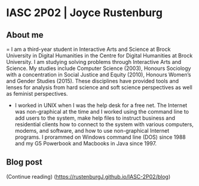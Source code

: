 #  IASC 2P02 | Joyce Rustenburg

## About me

= I am a third-year student in Interactive Arts and Science at Brock University in Digital Humanities in the Centre for Digital Humanities at Brock University. I am studying solving problems through Interactive Arts and Science. My studies include Computer Science (2003), Honours Sociology with a concentration in Social Justice and Equity (2010), Honours Women’s and Gender Studies (2015). These disciplines have provided tools and lenses for analysis from hard science and soft science perspectives as well as feminist perspectives.

- I worked in UNIX when I was the help desk for a free net. The Internet was non-graphical at the time and I worked using the command line to add users to the system, make help files to instruct business and residential clients how to connect to the system with various computers, modems, and software, and how to use non-graphical Internet programs. I prorammed on Windows command line (DOS) since 1988 and my G5 Powerbook and Macbooks in Java since 1997. 

## Blog post 

(Continue reading) (https://rustenburgJ.github.io/IASC-2P02/blog) 


